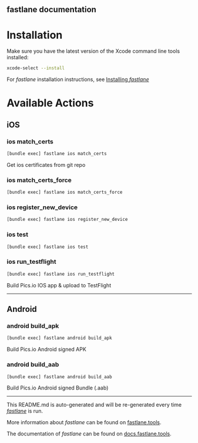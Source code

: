 fastlane documentation
----

# Installation

Make sure you have the latest version of the Xcode command line tools installed:

```sh
xcode-select --install
```

For _fastlane_ installation instructions, see [Installing _fastlane_](https://docs.fastlane.tools/#installing-fastlane)

# Available Actions

## iOS

### ios match_certs

```sh
[bundle exec] fastlane ios match_certs
```

Get ios certificates from git repo

### ios match_certs_force

```sh
[bundle exec] fastlane ios match_certs_force
```



### ios register_new_device

```sh
[bundle exec] fastlane ios register_new_device
```



### ios test

```sh
[bundle exec] fastlane ios test
```



### ios run_testflight

```sh
[bundle exec] fastlane ios run_testflight
```

Build Pics.io IOS app & upload to TestFlight

----


## Android

### android build_apk

```sh
[bundle exec] fastlane android build_apk
```

Build Pics.io Android signed APK

### android build_aab

```sh
[bundle exec] fastlane android build_aab
```

Build Pics.io Android signed Bundle (.aab)

----

This README.md is auto-generated and will be re-generated every time [_fastlane_](https://fastlane.tools) is run.

More information about _fastlane_ can be found on [fastlane.tools](https://fastlane.tools).

The documentation of _fastlane_ can be found on [docs.fastlane.tools](https://docs.fastlane.tools).
